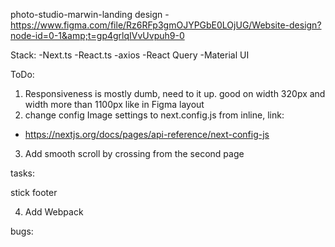 photo-studio-marwin-landing
design - https://www.figma.com/file/Rz6RFp3gmOJYPGbE0LOjUG/Website-design?node-id=0-1&amp;t=gp4grlqIVvUvpuh9-0

Stack: -Next.ts -React.ts -axios -React Query -Material UI

ToDo:

1. Responsiveness is mostly dumb, need to it up. good on width 320px and width more than 1100px like in Figma layout
2. change config Image settings to next.config.js from inline, link:

- https://nextjs.org/docs/pages/api-reference/next-config-js

3. Add smooth scroll by crossing from the second page

tasks:

stick footer

4. Add Webpack

bugs:
